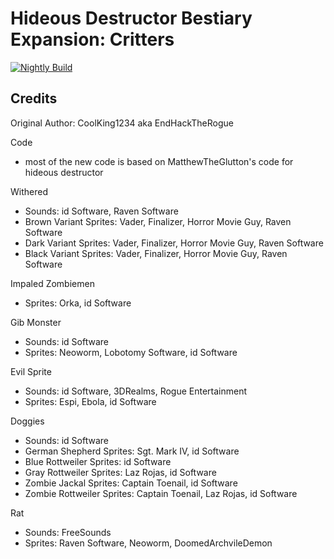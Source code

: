 # Hideous Destructor Bestiary Expansion: Critters

[![Nightly Build](https://github.com/HDest-Community/HDest-Critters/actions/workflows/nightly.yml/badge.svg)](https://github.com/HDest-Community/HDest-Critters/actions/workflows/nightly.yml)

## Credits

Original Author: CoolKing1234 aka EndHackTheRogue

Code
- most of the new code is based on MatthewTheGlutton's code for hideous destructor

Withered  
- Sounds: id Software, Raven Software  
- Brown Variant Sprites: Vader, Finalizer, Horror Movie Guy, Raven Software  
- Dark Variant Sprites: Vader, Finalizer, Horror Movie Guy, Raven Software  
- Black Variant Sprites: Vader, Finalizer, Horror Movie Guy, Raven Software  

Impaled Zombiemen
- Sprites: Orka, id Software

Gib Monster
- Sounds: id Software
- Sprites: Neoworm, Lobotomy Software, id Software
	
Evil Sprite
- Sounds: id Software, 3DRealms, Rogue Entertainment  
- Sprites: Espi, Ebola, id Software  

Doggies  
- Sounds: id Software  
- German Shepherd Sprites: Sgt. Mark IV, id Software
- Blue Rottweiler Sprites: id Software
- Gray Rottweiler Sprites: Laz Rojas, id Software
- Zombie Jackal Sprites: Captain Toenail, id Software
- Zombie Rottweiler Sprites: Captain Toenail, Laz Rojas, id Software  

Rat
- Sounds: FreeSounds
- Sprites: Raven Software, Neoworm, DoomedArchvileDemon